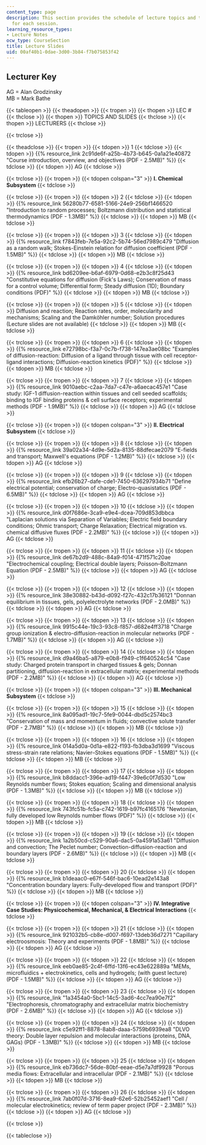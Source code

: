 ```yaml
---
content_type: page
description: This section provides the schedule of lecture topics and the slides used
  for each session.
learning_resource_types:
- Lecture Notes
ocw_type: CourseSection
title: Lecture Slides
uid: 00af40b1-0dae-3d00-3b84-f7b075853f42
---
```


Lecturer Key
------------

AG = Alan Grodzinsky  
MB = Mark Bathe

{{< tableopen >}}
{{< theadopen >}}
{{< tropen >}}
{{< thopen >}}
LEC #
{{< thclose >}}
{{< thopen >}}
TOPICS AND SLIDES
{{< thclose >}}
{{< thopen >}}
LECTURERS
{{< thclose >}}

{{< trclose >}}

{{< theadclose >}}
{{< tropen >}}
{{< tdopen >}}
1
{{< tdclose >}}
{{< tdopen >}}
{{% resource_link 2c91de6f-a25b-4b73-b645-0a1a21e40872 "Course introduction, overview, and objectives (PDF - 2.5MB)" %}}
{{< tdclose >}}
{{< tdopen >}}
AG
{{< tdclose >}}

{{< trclose >}}
{{< tropen >}}
{{< tdopen colspan="3" >}}
**I. Chemical Subsystem**
{{< tdclose >}}

{{< trclose >}}
{{< tropen >}}
{{< tdopen >}}
2
{{< tdclose >}}
{{< tdopen >}}
{{% resource_link 56280b77-6581-5166-24e9-256bf1466520 "Introduction to random processes; Boltzmann distribution and statistical thermodynamics (PDF - 1.3MB)" %}}
{{< tdclose >}}
{{< tdopen >}}
MB
{{< tdclose >}}

{{< trclose >}}
{{< tropen >}}
{{< tdopen >}}
3
{{< tdclose >}}
{{< tdopen >}}
{{% resource_link f7843feb-7e5a-92c2-5b74-56ed7989c479 "Diffusion as a random walk; Stokes-Einstein relation for diffusion coefficient (PDF - 1.5MB)" %}}
{{< tdclose >}}
{{< tdopen >}}
MB
{{< tdclose >}}

{{< trclose >}}
{{< tropen >}}
{{< tdopen >}}
4
{{< tdclose >}}
{{< tdopen >}}
{{% resource_link bd6209ee-b6af-6979-0d68-e2b3c8f25d43 "Constitutive equations for diffusion (Fick's Laws); Conservation of mass for a control volume; Differential form; Steady diffusion (1D); Boundary conditions (PDF)" %}}
{{< tdclose >}}
{{< tdopen >}}
MB
{{< tdclose >}}

{{< trclose >}}
{{< tropen >}}
{{< tdopen >}}
5
{{< tdclose >}}
{{< tdopen >}}
Diffusion and reaction; Reaction rates, order, molecularity and mechanisms; Scaling and the Damköhler number; Solution procedures (Lecture slides are not available)
{{< tdclose >}}
{{< tdopen >}}
MB
{{< tdclose >}}

{{< trclose >}}
{{< tropen >}}
{{< tdopen >}}
6
{{< tdclose >}}
{{< tdopen >}}
{{% resource_link e72798bc-f3a7-0c7b-f738-147ea3ae08bc "Examples of diffusion-reaction: Diffusion of a ligand through tissue with cell receptor-ligand interactions; Diffusion-reaction kinetics (PDF)" %}}
{{< tdclose >}}
{{< tdopen >}}
MB
{{< tdclose >}}

{{< trclose >}}
{{< tropen >}}
{{< tdopen >}}
7
{{< tdclose >}}
{{< tdopen >}}
{{% resource_link 9010aebc-c2aa-7da7-c47e-a6aecac457e1 "Case study: IGF-1 diffusion-reaction within tissues and cell seeded scaffolds; binding to IGF binding proteins & cell surface receptors; experimental methods (PDF - 1.9MB)" %}}
{{< tdclose >}}
{{< tdopen >}}
AG
{{< tdclose >}}

{{< trclose >}}
{{< tropen >}}
{{< tdopen colspan="3" >}}
**II. Electrical Subsystem**
{{< tdclose >}}

{{< trclose >}}
{{< tropen >}}
{{< tdopen >}}
8
{{< tdclose >}}
{{< tdopen >}}
{{% resource_link 39a02a34-4d9e-5d2a-8135-88dfecae2079 "E-fields and transport; Maxwell's equations (PDF - 1.2MB)" %}}
{{< tdclose >}}
{{< tdopen >}}
AG
{{< tdclose >}}

{{< trclose >}}
{{< tropen >}}
{{< tdopen >}}
9
{{< tdclose >}}
{{< tdopen >}}
{{% resource_link efb26b27-dafe-cde1-7450-636297934b71 "Define electrical potential; conservation of charge; Electro-quasistatics (PDF - 6.5MB)" %}}
{{< tdclose >}}
{{< tdopen >}}
AG
{{< tdclose >}}

{{< trclose >}}
{{< tropen >}}
{{< tdopen >}}
10
{{< tdclose >}}
{{< tdopen >}}
{{% resource_link d0f7686e-3ca9-e9e4-dcea-709d853dbbca "Laplacian solutions via Separation of Variables; Electric field boundary conditions; Ohmic transport; Charge Relaxation; Electrical migration vs. chemical diffusive fluxes (PDF - 2.2MB)" %}}
{{< tdclose >}}
{{< tdopen >}}
AG
{{< tdclose >}}

{{< trclose >}}
{{< tropen >}}
{{< tdopen >}}
11
{{< tdclose >}}
{{< tdopen >}}
{{% resource_link de67b2d9-488c-84a9-f014-471f571c20ae "Electrochemical coupling; Electrical double layers; Poisson–Boltzmann Equation (PDF - 2.5MB)" %}}
{{< tdclose >}}
{{< tdopen >}}
AG
{{< tdclose >}}

{{< trclose >}}
{{< tropen >}}
{{< tdopen >}}
12
{{< tdclose >}}
{{< tdopen >}}
{{% resource_link 38e30882-b43d-d092-f27c-432c17b36121 "Donnan equilibrium in tissues, gels, polyelectrolyte networks (PDF - 2.0MB)" %}}
{{< tdclose >}}
{{< tdopen >}}
AG
{{< tdclose >}}

{{< trclose >}}
{{< tropen >}}
{{< tdopen >}}
13
{{< tdclose >}}
{{< tdopen >}}
{{% resource_link 9915c44e-19c3-93c8-f857-d682e4ff3718 "Charge group ionization & electro-diffusion-reaction in molecular networks (PDF - 1.7MB)" %}}
{{< tdclose >}}
{{< tdopen >}}
AG
{{< tdclose >}}

{{< trclose >}}
{{< tropen >}}
{{< tdopen >}}
14
{{< tdclose >}}
{{< tdopen >}}
{{% resource_link d9a46ba5-a879-e0b8-f949-c1f640524c54 "Case study: Charged protein transport in charged tissues & gels; Donnan partitioning, diffusion-reaction in extracellular matrix; experimental methods (PDF - 2.2MB)" %}}
{{< tdclose >}}
{{< tdopen >}}
AG
{{< tdclose >}}

{{< trclose >}}
{{< tropen >}}
{{< tdopen colspan="3" >}}
**III. Mechanical Subsystem**
{{< tdclose >}}

{{< trclose >}}
{{< tropen >}}
{{< tdopen >}}
15
{{< tdclose >}}
{{< tdopen >}}
{{% resource_link 8a095ad1-19c7-5fe9-0044-dbd5c2574bc3 "Conservation of mass and momentum in fluids; convective solute transfer (PDF - 2.7MB)" %}}
{{< tdclose >}}
{{< tdopen >}}
MB
{{< tdclose >}}

{{< trclose >}}
{{< tropen >}}
{{< tdopen >}}
16
{{< tdclose >}}
{{< tdopen >}}
{{% resource_link 014a5d0a-0d1a-e822-f193-fb3dba3d1699 "Viscous stress-strain rate relations; Navier–Stokes equations (PDF - 1.5MB)" %}}
{{< tdclose >}}
{{< tdopen >}}
MB
{{< tdclose >}}

{{< trclose >}}
{{< tropen >}}
{{< tdopen >}}
17
{{< tdclose >}}
{{< tdopen >}}
{{% resource_link b8ddacc1-396e-ad19-f447-39e6c0f7d530 "Low Reynolds number flows; Stokes equation; Scaling and dimensional analysis (PDF - 1.3MB)" %}}
{{< tdclose >}}
{{< tdopen >}}
MB
{{< tdclose >}}

{{< trclose >}}
{{< tropen >}}
{{< tdopen >}}
18
{{< tdclose >}}
{{< tdopen >}}
{{% resource_link 743fc51b-fc5a-c742-1619-b97fc4165176 "Newtonian, fully developed low Reynolds number flows (PDF)" %}}
{{< tdclose >}}
{{< tdopen >}}
MB
{{< tdclose >}}

{{< trclose >}}
{{< tropen >}}
{{< tdopen >}}
19
{{< tdclose >}}
{{< tdopen >}}
{{% resource_link 1a2b50cd-c529-90a6-dac5-0a4591a53a61 "Diffusion and convection; The Peclet number; Convection-diffusion-reaction and boundary layers (PDF - 2.6MB)" %}}
{{< tdclose >}}
{{< tdopen >}}
MB
{{< tdclose >}}

{{< trclose >}}
{{< tropen >}}
{{< tdopen >}}
20
{{< tdclose >}}
{{< tdopen >}}
{{% resource_link b1deaac0-e67f-546f-bac6-10ead2e143a8 "Concentration boundary layers: Fully-developed flow and transport (PDF)" %}}
{{< tdclose >}}
{{< tdopen >}}
MB
{{< tdclose >}}

{{< trclose >}}
{{< tropen >}}
{{< tdopen colspan="3" >}}
**IV. Integrative Case Studies: Physicochemical, Mechanical, & Electrical Interactions**
{{< tdclose >}}

{{< trclose >}}
{{< tropen >}}
{{< tdopen >}}
21
{{< tdclose >}}
{{< tdopen >}}
{{% resource_link 921032b5-cb8e-d007-f697-13deb36d7271 "Capillary electroosmosis: Theory and experiments (PDF - 1.8MB)" %}}
{{< tdclose >}}
{{< tdopen >}}
AG
{{< tdclose >}}

{{< trclose >}}
{{< tropen >}}
{{< tdopen >}}
22
{{< tdclose >}}
{{< tdopen >}}
{{% resource_link eeb0ae85-2c4f-6ffd-13f6-ec43e622889a "MEMs, microfluidics + electrokinetics, cells and hydrogels; (with guest lecture) (PDF - 1.5MB)" %}}
{{< tdclose >}}
{{< tdopen >}}
AG
{{< tdclose >}}

{{< trclose >}}
{{< tropen >}}
{{< tdopen >}}
23
{{< tdclose >}}
{{< tdopen >}}
{{% resource_link "1a3454a0-5bc1-14c5-3ad6-4cc7ea90e7f2" "Electrophoresis, chromatography and extracellular matrix biochemistry (PDF - 2.6MB)" %}}
{{< tdclose >}}
{{< tdopen >}}
AG
{{< tdclose >}}

{{< trclose >}}
{{< tropen >}}
{{< tdopen >}}
24
{{< tdclose >}}
{{< tdopen >}}
{{% resource_link c5e92ff1-8878-8ab8-daaa-5759b6939ea8 "DLVO theory: Double layer repulsion and molecular interactions (proteins, DNA, GAGs) (PDF - 1.3MB)" %}}
{{< tdclose >}}
{{< tdopen >}}
MB
{{< tdclose >}}

{{< trclose >}}
{{< tropen >}}
{{< tdopen >}}
25
{{< tdclose >}}
{{< tdopen >}}
{{% resource_link eb736dc7-56de-80bf-eeae-d5e7a7df9928 "Porous media flows: Extracellular and intracellular (PDF - 2.1MB)" %}}
{{< tdclose >}}
{{< tdopen >}}
MB
{{< tdclose >}}

{{< trclose >}}
{{< tropen >}}
{{< tdopen >}}
26
{{< tdclose >}}
{{< tdopen >}}
{{% resource_link 7ab0f07d-3716-8ea9-62e6-52b25452aef1 "Cell / molecular electrokinetics; review of term paper project (PDF - 2.3MB)" %}}
{{< tdclose >}}
{{< tdopen >}}
AG
{{< tdclose >}}

{{< trclose >}}

{{< tableclose >}}